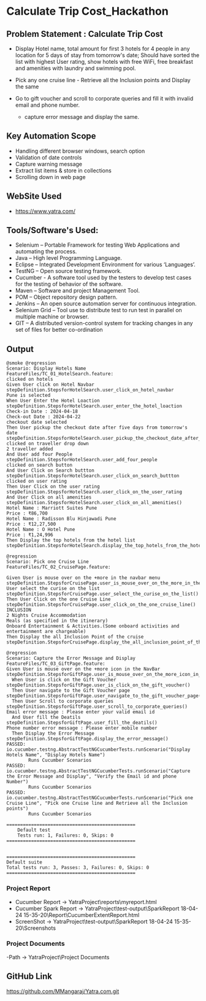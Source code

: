 # Calculate Trip Cost_Hackathon

## Problem Statement : Calculate Trip Cost
- Display Hotel name, total amount for first 3 hotels for 4 people in any location for 5 days of stay from tomorrow's date; Should have sorted the list with highest User rating, show hotels with free WiFi, free breakfast and amenities with laundry and swimming pool.

- Pick any one cruise line 
                - Retrieve all the Inclusion points and Display the same
                
- Go to gift voucher and scroll to corporate queries and fill it with invalid email and phone number.
	- capture error message and display the same.

## Key Automation Scope
- Handling different browser windows, search option
- Validation of date controls
- Capture warning message
- Extract list items & store in collections
- Scrolling down in web page

## WebSite Used
- https://www.yatra.com/

## Tools/Software's Used:
- Selenium – Portable Framework for testing Web Applications and automating the process.
- Java –  High level Programming Language.
- Eclipse – Integrated Development Environment for various ‘Languages’.
- TestNG – Open source testing framework.
- Cucumber - A software tool used by the testers to develop test cases for the testing of behavior of the software.
- Maven – Software and project Management Tool.
- POM – Object repository design pattern.
- Jenkins – An open source automation server for continuous integration.
- Selenium Grid – Tool use to distribute test to run test in parallel on multiple machine or browser.
- GIT – A distributed version-control system for tracking changes in any set of files for better co-ordination

## Output 
```
@smoke @regression
Scenario: Display Hotels Name                                             FeatureFiles/TC_01_HotelSearch.feature:
clicked on hotels
Given User click on Hotel Navbar
stepDefinition.StepsforHotelSearch.user_click_on_hotel_navbar
Pune is selected
When User Enter the Hotel Loaction                              stepDefinition.StepsforHotelSearch.user_enter_the_hotel_loaction
Check-in Date : 2024-04-18
Check-out Date : 2024-04-22
checkout date selected
Then User pickup the checkout date after five days from tomorrow's date stepDefinition.StepsforHotelSearch.user_pickup_the_checkout_date_after_five_days_from_tomorrow_s_date
clicked on traveller drop down
2 traveller added
And User add four People                                             stepDefinition.StepsforHotelSearch.user_add_four_people
clicked on search button
And User Click on Search buttton                                       stepDefinition.StepsforHotelSearch.user_click_on_search_buttton
clicked on user rating
Then User Click on the user rating                                   stepDefinition.StepsforHotelSearch.user_click_on_the_user_rating
And User Click on all amenities                                       stepDefinition.StepsforHotelSearch.user_click_on_all_amenities()
Hotel Name : Marriott Suites Pune
Price : ₹86,700
Hotel Name : Radisson Blu Hinjawadi Pune
Price : ₹12,27,500
Hotel Name : O Hotel Pune
Price : ₹1,24,996
Then Display the top hotels from the hotel list
stepDefinition.StepsforHotelSearch.display_the_top_hotels_from_the_hotel_list(java.lang.Integer)

@regression
Scenario: Pick one Cruise Line                           
FeatureFiles/TC_02_CruisePage.feature:

Given User is mouse over on the +more in the navbar menu
stepDefinition.StepsforCruisePage.user_is_mouse_over_on_the_more_in_the_navbar_menu()
User select the curise on the list
stepDefinition.StepsforCruisePage.user_select_the_curise_on_the_list()
Then User Click on the one Cruise Line
stepDefinition.StepsforCruisePage.user_click_on_the_one_cruise_line()
INCLUSION
2 Nights Cruise Accommodation
Meals (as specified in the itinerary)
Onboard Entertainment & Activities.(Some onboard activities and entertainment are chargeable)
Then Display the all Inclusion Point of the cruise
stepDefinition.StepsforCruisePage.display_the_all_inclusion_point_of_the_cruise()

@regression
Scenario: Capture the Error Message and Display           
FeatureFiles/TC_03_GiftPage.feature:
Given User is mouse over on the +more icon in the NavBar
stepDefinition.StepsforGiftPage.user_is_mouse_over_on_the_more_icon_in_the_nav_bar()
  When User is click on the Gift Voucher                 stepDefinition.StepsforGiftPage.user_is_click_on_the_gift_voucher()
  Then User navigate to the Gift Voucher page              stepDefinition.StepsforGiftPage.user_navigate_to_the_gift_voucher_page()
  Then User Scroll to corporate queries                   stepDefinition.StepsforGiftPage.user_scroll_to_corporate_queries()
Email error message : Please enter your valid email id
  And User fill the Deatils                                 stepDefinition.StepsforGiftPage.user_fill_the_deatils()
Phone number error message : Please enter mobile number
  Then Display the Error Message                           stepDefinition.StepsforGiftPage.display_the_error_message()
PASSED: io.cucumber.testng.AbstractTestNGCucumberTests.runScenario("Display Hotels Name", "Display Hotels Name")
        Runs Cucumber Scenarios
PASSED: io.cucumber.testng.AbstractTestNGCucumberTests.runScenario("Capture the Error Message and Display", "Verify the Email id and phone Number")
        Runs Cucumber Scenarios
PASSED: io.cucumber.testng.AbstractTestNGCucumberTests.runScenario("Pick one Cruise Line", "Pick one Cruise line and Retrieve all the Inclusion points")
        Runs Cucumber Scenarios

===============================================
    Default test
    Tests run: 1, Failures: 0, Skips: 0
===============================================


===============================================
Default suite
Total tests run: 3, Passes: 3, Failures: 0, Skips: 0
===============================================
```
### Project Report 

- Cucumber Report -> YatraProject\reports\myreport.html
- Cucumber Spark Report -> YatraProject\test-output\SparkReport 18-04-24 15-35-20\Report\CucumberExtentReport.html
- ScreenShot  -> YatraProject\test-output\SparkReport 18-04-24 15-35-20\Screenshots

### Project Documents
-Path -> YatraProject\Project Documents

## GitHub Link 
https://github.com/MMangaraj/Yatra.com.git
